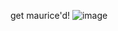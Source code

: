 get maurice'd!
![image](https://github.com/thisisareallybadname/IAMSLOWLYLOSINGMYSANITY/assets/161801289/3a42607c-3562-4567-90e3-9d09efa46a9e)
